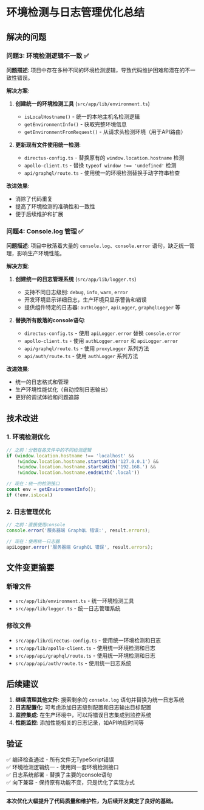 # 环境检测与日志管理优化总结

## 解决的问题

### 问题3: 环境检测逻辑不一致 ✅
**问题描述**: 项目中存在多种不同的环境检测逻辑，导致代码维护困难和潜在的不一致性错误。

**解决方案**:
1. **创建统一的环境检测工具** (`src/app/lib/environment.ts`)
   - `isLocalHostname()` - 统一的本地主机名检测逻辑
   - `getEnvironmentInfo()` - 获取完整环境信息
   - `getEnvironmentFromRequest()` - 从请求头检测环境（用于API路由）

2. **更新现有文件使用统一检测**:
   - `directus-config.ts` - 替换原有的 `window.location.hostname` 检测
   - `apollo-client.ts` - 替换 `typeof window !== 'undefined'` 检测
   - `api/graphql/route.ts` - 使用统一的环境检测替换手动字符串检查

**改进效果**:
- 消除了代码重复
- 提高了环境检测的准确性和一致性
- 便于后续维护和扩展

### 问题4: Console.log 管理 ✅
**问题描述**: 项目中散落着大量的 `console.log`、`console.error` 语句，缺乏统一管理，影响生产环境性能。

**解决方案**:
1. **创建统一的日志管理系统** (`src/app/lib/logger.ts`)
   - 支持不同日志级别: `debug`, `info`, `warn`, `error`
   - 开发环境显示详细日志，生产环境只显示警告和错误
   - 提供组件特定的日志器: `authLogger`, `apiLogger`, `graphqlLogger` 等

2. **替换所有散落的console语句**:
   - `directus-config.ts` - 使用 `apiLogger.error` 替换 `console.error`
   - `apollo-client.ts` - 使用 `authLogger.error` 和 `apiLogger.error`
   - `api/graphql/route.ts` - 使用 `proxyLogger` 系列方法
   - `api/auth/route.ts` - 使用 `authLogger` 系列方法

**改进效果**:
- 统一的日志格式和管理
- 生产环境性能优化（自动控制日志输出）
- 更好的调试体验和问题追踪

## 技术改进

### 1. 环境检测优化
```typescript
// 之前：分散在各文件中的不同检测逻辑
if (window.location.hostname !== 'localhost' && 
    !window.location.hostname.startsWith('127.0.0.1') &&
    !window.location.hostname.startsWith('192.168.') &&
    !window.location.hostname.endsWith('.local'))

// 现在：统一的检测接口
const env = getEnvironmentInfo();
if (!env.isLocal)
```

### 2. 日志管理优化
```typescript
// 之前：直接使用console
console.error('服务器端 GraphQL 错误:', result.errors);

// 现在：使用统一日志器
apiLogger.error('服务器端 GraphQL 错误', result.errors);
```

## 文件变更摘要

### 新增文件
- `src/app/lib/environment.ts` - 统一环境检测工具
- `src/app/lib/logger.ts` - 统一日志管理系统

### 修改文件
- `src/app/lib/directus-config.ts` - 使用统一环境检测和日志
- `src/app/lib/apollo-client.ts` - 使用统一环境检测和日志
- `src/app/api/graphql/route.ts` - 使用统一环境检测和日志
- `src/app/api/auth/route.ts` - 使用统一日志系统

## 后续建议

1. **继续清理其他文件**: 搜索剩余的 `console.log` 语句并替换为统一日志系统
2. **日志配置化**: 可考虑添加日志级别配置和日志输出目标配置
3. **监控集成**: 在生产环境中，可以将错误日志集成到监控系统
4. **性能监控**: 添加性能相关的日志记录，如API响应时间等

## 验证

✅ 编译检查通过 - 所有文件无TypeScript错误  
✅ 环境检测逻辑统一 - 使用同一套环境检测接口  
✅ 日志系统部署 - 替换了主要的console语句  
✅ 向下兼容 - 保持原有功能不变，只是优化了实现方式

---

**本次优化大幅提升了代码质量和维护性，为后续开发奠定了良好的基础。**
